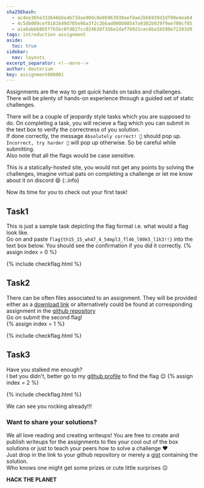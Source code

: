 ```yaml
---
sha256hash: 
  - ac4ee365e333646bbe4b73dae90dc8e86963938aefdae2b66939d3df00e4ea64
  - 4c5db009cef8181649d705e96a3f2c2bbad000b08547a9302b929f9ee700cf05
  - a1a6abb6865f7b5bc0fd027cc024638f356e1daf7b921cec6ba1b590e72383d9
tags: introduction assignment
aside:
  toc: true
sidebar:
  nav: layouts
excerpt_separator: <!--more-->
author: deuterium
key: assignment000001
---
```


Assignments are the way to get quick hands on tasks and challenges.  
There will be plenty of hands-on experience through a guided set of static challenges.  
<!--more-->
There will be a couple of jeopardy style tasks which you are supposed to do. On completing a task, you will recieve a flag which you can submit in the text box to verify the correctness of you solution.  
If done correctly, the message `Absolutely correct! 🥳` should pop up. `Incorrect, try harder 🥺` will pop up otherwise. So be careful while submitting.  
Also note that all the flags would be case sensitive.

This is a statically-hosted site, you would not get any points by solving the challenges, imagine virtual pats on completing a challenge or let me know about it on discord :smile:
{:.info}

Now its time for you to check out your first task! 

## Task1 
This is just a sample task depicting the flag format i.e. what would a flag look like.  
Go on and paste `flag{th15_15_wh47_4_54mpl3_fl46_l00k5_l1k3!!}` into the text box below. You should see the confirmation if you did it correctly.
{% assign index = 0 %}

{% include checkflag.html %}

## Task2
There can be often files associated to an assignment. They will be provided either as a [download link](https://raw.githubusercontent.com/deut-erium/ctf-tutorials/master/assigments/what%20are%20assignments/task2.txt) or alternatively could be found at corresponding assignment in the [github repository](https://github.com/deut-erium/ctf-tutorials/tree/master/assigments)  
Go on submit the second flag!  
{% assign index = 1 %}

{% include checkflag.html %}

## Task3
Have you stalked me enough?  
I bet you didn't, better go to my [github profile](https://github.com/deut-erium) to find the flag :wink:
{% assign index = 2 %}

{% include checkflag.html %}

We can see you rocking already!!!
### Want to share your solutions?  
We all love reading and creating writeups! You are free to create and publish writeups for the assignments to flex your cool out of the box solutions or just to teach your peers how to solve a challenge :heart:  
Just drop in the link to your github repository or merely a [gist](https://gist.github.com/) containing the solution.  
Who knows one might get some prizes or cute little surprises :wink:  


**HACK THE PLANET**




